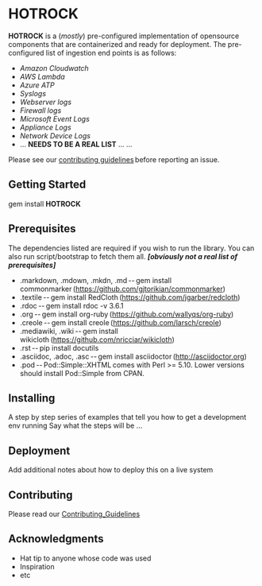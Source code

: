 # HOTROCK
**HOTROCK** is a (_mostly_) pre-configured implementation of opensource components that are containerized and ready for deployment. The pre-configured list of ingestion end points is as follows: 

+ _Amazon Cloudwatch_
+ _AWS Lambda_
+ _Azure ATP_
+ _Syslogs_ 
+ _Webserver logs_ 
+ _Firewall logs_ 
+ _Microsoft Event Logs_
+ _Appliance Logs_
+ _Network Device Logs_
+ … **NEEDS TO BE A REAL LIST**
… 
… 
 
Please see our [contributing guidelines](../master/Contributing_Guidelines.md) before reporting an issue. 
 
## Getting Started 
 
gem install **HOTROCK** 
 
## Prerequisites 

The dependencies listed are required if you wish to run the library. You can also run script/bootstrap to fetch them all. **_[obviously not a real list of prerequisites]_** 

+ .markdown, .mdown, .mkdn, .md -- gem install commonmarker (https://github.com/gjtorikian/commonmarker) 
+ .textile -- gem install RedCloth (https://github.com/jgarber/redcloth) 
+ .rdoc -- gem install rdoc -v 3.6.1 
+ .org -- gem install org-ruby (https://github.com/wallyqs/org-ruby) 
+ .creole -- gem install creole (https://github.com/larsch/creole) 
+ .mediawiki, .wiki -- gem install wikicloth (https://github.com/nricciar/wikicloth) 
+ .rst -- pip install docutils 
+ .asciidoc, .adoc, .asc -- gem install asciidoctor (http://asciidoctor.org) 
+ .pod -- Pod::Simple::XHTML comes with Perl >= 5.10. Lower versions should install Pod::Simple from CPAN. 
 
## Installing 

A step by step series of examples that tell you how to get a development env running 
Say what the steps will be ...
 
## Deployment 

Add additional notes about how to deploy this on a live system 
 
## Contributing 
Please read our [Contributing_Guidelines](../master/Contributing_Guidelines.md) 
 
## Acknowledgments 
* Hat tip to anyone whose code was used 
* Inspiration 
* etc 
 
